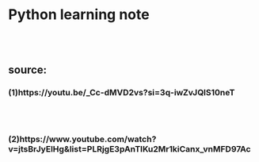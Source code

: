 <h1>Python learning note</h1>
<br></br>
<h2>source:</h2>
<h3>(1)https://youtu.be/_Cc-dMVD2vs?si=3q-iwZvJQlS10neT </h3>
<br></br>
<h3>(2)https://www.youtube.com/watch?v=jtsBrJyElHg&list=PLRjgE3pAnTIKu2Mr1kiCanx_vnMFD97Ac</h3>
